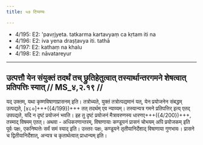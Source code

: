 ```yaml
---
title: ५७ टिप्पण्यः

---
```

- 4/195: E2: 'pavṛjyeta. tatkarma kartavyaṃ ca kṛtam iti na
- 4/196: E2: iva yena draṣṭavya iti. tathā
- 4/197: E2: kathaṃ na khalu
- 4/198: E2: nāvatareyur

____________________________________________


## उत्पत्तौ येन संयुक्तं तदर्थं तच् छ्रुतिहेतुत्वात् तस्यार्थान्तरगमने शेषत्वात् प्रतिपत्तिः स्यात् // MS_४,२.१९ //

यद् उक्तम्, यथा कृष्णविषाणाप्रासनम् इति। तत्रोच्यते, युक्तं तत्रोत्पद्यमानं यत्, येन प्रयोजनेन संबद्धम् उत्पद्यते, [४८०]+++({4/199})+++ तत् तदर्थम् एव न्याय्यम्। तस्यान्यत्र गमने प्रतिपत्तिर् इत्य् एतद् उपपद्यते, यदि न दृष्टं प्रयोजनं भवति। इह तु दृष्टं प्रयोजनं मैत्रावरुणस्य धारणए+++({4/200})+++, तस्माद् विषमम् एतत्।
अथवा - अधिकरणान्तरम्, विषाणायाः कण्डूयनं प्रासनं चोभयम् अपि प्रयोजकम् इति पूर्वः पक्षः, एकनिष्पत्तेः सर्वं समं स्याद् इति। उत्त्तरः पक्षः, कण्डूयने तृतीयानिर्देशाद् विषाणाया गुणभावः। प्रासने च द्वितीयानिर्देशात्, अन्यत्र च कृतार्थत्वात् प्राधान्यम् इति।

